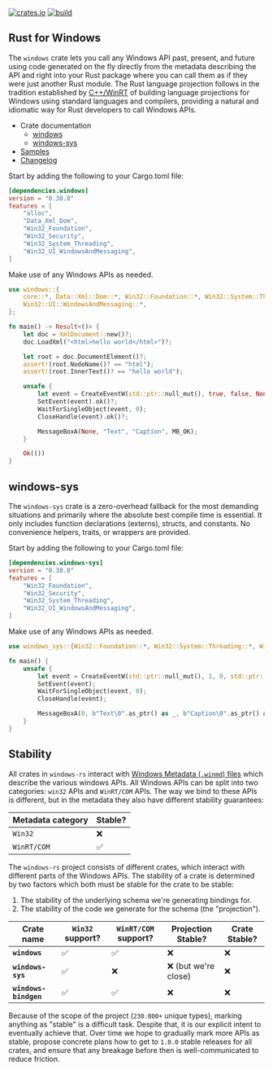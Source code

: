 [![crates.io](https://img.shields.io/crates/v/windows.svg)](https://crates.io/crates/windows)
[![build](https://github.com/microsoft/windows-rs/workflows/build/badge.svg?event=push)](https://github.com/microsoft/windows-rs/actions)

## Rust for Windows

The `windows` crate lets you call any Windows API past, present, and future using code generated on the fly directly from the metadata describing the API and right into your Rust package where you can call them as if they were just another Rust module. The Rust language projection follows in the tradition established by [C++/WinRT](https://github.com/microsoft/cppwinrt) of building language projections for Windows using standard languages and compilers, providing a natural and idiomatic way for Rust developers to call Windows APIs.

* Crate documentation
    * [windows](https://microsoft.github.io/windows-docs-rs/)
    * [windows-sys](https://docs.rs/windows-sys)
* [Samples](https://github.com/microsoft/windows-samples-rs/)
* [Changelog](https://github.com/microsoft/windows-rs/releases)

Start by adding the following to your Cargo.toml file:

```toml
[dependencies.windows]
version = "0.30.0"
features = [
    "alloc",
    "Data_Xml_Dom",
    "Win32_Foundation",
    "Win32_Security",
    "Win32_System_Threading",
    "Win32_UI_WindowsAndMessaging",
]
```

Make use of any Windows APIs as needed.

```rust
use windows::{
    core::*, Data::Xml::Dom::*, Win32::Foundation::*, Win32::System::Threading::*,
    Win32::UI::WindowsAndMessaging::*,
};

fn main() -> Result<()> {
    let doc = XmlDocument::new()?;
    doc.LoadXml("<html>hello world</html>")?;

    let root = doc.DocumentElement()?;
    assert!(root.NodeName()? == "html");
    assert!(root.InnerText()? == "hello world");

    unsafe {
        let event = CreateEventW(std::ptr::null_mut(), true, false, None);
        SetEvent(event).ok()?;
        WaitForSingleObject(event, 0);
        CloseHandle(event).ok()?;

        MessageBoxA(None, "Text", "Caption", MB_OK);
    }

    Ok(())
}
```

## windows-sys

The `windows-sys` crate is a zero-overhead fallback for the most demanding situations and primarily where the absolute best compile time is essential. It only includes function declarations (externs), structs, and constants. No convenience helpers, traits, or wrappers are provided.

Start by adding the following to your Cargo.toml file:

```toml
[dependencies.windows-sys]
version = "0.30.0"
features = [
    "Win32_Foundation",
    "Win32_Security",
    "Win32_System_Threading",
    "Win32_UI_WindowsAndMessaging",
]
```

Make use of any Windows APIs as needed.

```rust
use windows_sys::{Win32::Foundation::*, Win32::System::Threading::*, Win32::UI::WindowsAndMessaging::*};

fn main() {
    unsafe {
        let event = CreateEventW(std::ptr::null_mut(), 1, 0, std::ptr::null_mut());
        SetEvent(event);
        WaitForSingleObject(event, 0);
        CloseHandle(event);

        MessageBoxA(0, b"Text\0".as_ptr() as _, b"Caption\0".as_ptr() as _, MB_OK);
    }
}
```

## Stability

All crates in `windows-rs` interact with [Windows Metadata (`.winmd`)
files](https://github.com/microsoft/win32metadata) which describe the various
windows APIs. All Windows APIs can be split into two categories:
`win32` APIs and `WinRT/COM` APIs. The way we bind to these APIs is different,
but in the metadata they also have different stability guarantees:

| Metadata category | Stable? |
|-------------------|---------|
| `Win32`           | ❌       |
| `WinRT/COM`       | ✅       |

The `windows-rs` project consists of different crates, which interact with
different parts of the Windows APIs. The stability of a crate is determined by
two factors which both must be stable for the crate to be stable:

1. The stability of the underlying schema we're generating bindings for.
2. The stability of the code we generate for the schema (the "projection").

| Crate name            | `Win32` support? | `WinRT/COM` support? | Projection Stable?  | Crate Stable? |
|-----------------------|------------------|----------------------|---------------------|---------------|
| **`windows`**         | ✅                | ✅                    | ❌                   | ❌             |
| **`windows-sys`**     | ✅                | ❌                    | ❌ (but we're close) | ❌             |
| **`windows-bindgen`** | ✅                | ✅                    | ❌                   | ❌             |

Because of the scope of the project (`230.000+` unique types), marking anything
as "stable" is a difficult task. Despite that, it is our explicit intent to
eventually achieve that. Over time we hope to gradually mark more APIs as
stable, propose concrete plans how to get to `1.0.0` stable releases for all
crates, and ensure that any breakage before then is well-communicated to reduce
friction.
